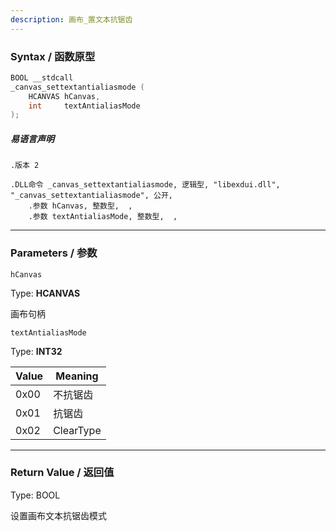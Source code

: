 ```yaml
---
description: 画布_置文本抗锯齿
---
```


### Syntax / 函数原型

```C++
BOOL __stdcall 
_canvas_settextantialiasmode (
    HCANVAS hCanvas,
    int     textAntialiasMode
);
```

##### 易语言声明

```Elang
.版本 2

.DLL命令 _canvas_settextantialiasmode, 逻辑型, "libexdui.dll", "_canvas_settextantialiasmode", 公开, 
    .参数 hCanvas, 整数型,  , 
    .参数 textAntialiasMode, 整数型,  , 
```

---

### Parameters / 参数

`hCanvas`

Type: **HCANVAS**

画布句柄

`textAntialiasMode`

Type: **INT32**

| Value | Meaning |
| --    | --      |
| 0x00  | 不抗锯齿  |
| 0x01  | 抗锯齿  |
| 0x02  | ClearType  |

---

### Return Value / 返回值

Type: BOOL

设置画布文本抗锯齿模式